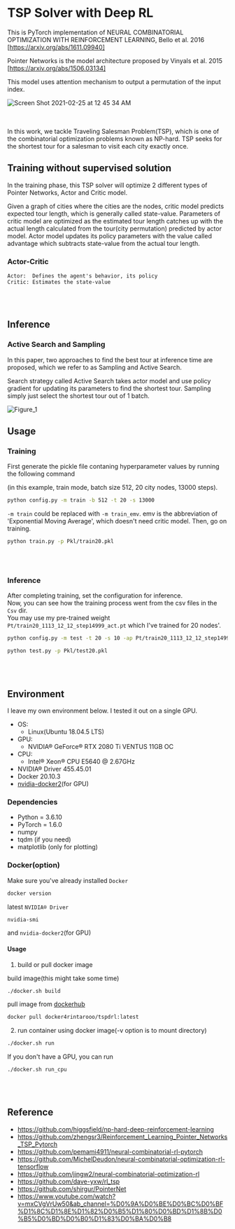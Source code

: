 # TSP Solver with Deep RL
This is PyTorch implementation of NEURAL COMBINATORIAL OPTIMIZATION WITH REINFORCEMENT LEARNING, Bello et al. 2016
[https://arxiv.org/abs/1611.09940]
  
Pointer Networks is the model architecture proposed by Vinyals et al. 2015
[https://arxiv.org/abs/1506.03134]
  
This model uses attention mechanism to output a permutation of the input index.

![Screen Shot 2021-02-25 at 12 45 34 AM](https://user-images.githubusercontent.com/51239551/109026426-13756500-7703-11eb-9880-6b8be0b47b4e.png)

<br><br>
In this work, we tackle Traveling Salesman Problem(TSP), which is one of the combinatorial optimization problems known as NP-hard. TSP seeks for the shortest tour for a salesman to visit each city exactly once.

## Training without supervised solution

In the training phase, this TSP solver will optimize 2 different types of Pointer Networks, Actor and Critic model. 

Given a graph of cities where the cities are the nodes, critic model predicts expected tour length, which is generally called state-value. Parameters of critic model are optimized as the estimated tour length catches up with the actual length calculated from the tour(city permutation) predicted by actor model. Actor model updates its policy parameters with the value called advantage which subtracts state-value from the actual tour length.

### Actor-Critic
``` 
Actor:  Defines the agent's behavior, its policy
Critic: Estimates the state-value 
```

<br><br>

## Inference
### Active Search and Sampling
In this paper, two approaches to find the best tour at inference time are proposed, which we refer to as Sampling and Active Search. 

Search strategy called Active Search takes actor model and use policy gradient for updating its parameters to find the shortest tour. Sampling simply just select the shortest tour out of 1 batch.

![Figure_1](https://user-images.githubusercontent.com/51239551/99033373-17e79900-25be-11eb-83c3-c7f4ce50c2be.png)

## Usage

### Training

First generate the pickle file contaning hyperparameter values by running the following command  

(in this example, train mode, batch size 512, 20 city nodes, 13000 steps).

```bash
python config.py -m train -b 512 -t 20 -s 13000
```
`-m train` could be replaced with `-m train_emv`. emv is the abbreviation of 'Exponential Moving Average', which doesn't need critic model. Then, go on training.
```bash
python train.py -p Pkl/train20.pkl
```  
<br><br>

### Inference
After completing training, set the configuration for inference.  
Now, you can see how the training process went from the csv files in the `Csv` dir.  
You may use my pre-trained weight `Pt/train20_1113_12_12_step14999_act.pt` which I've trained for 20 nodes'.
```bash
python config.py -m test -t 20 -s 10 -ap Pt/train20_1113_12_12_step14999_act.pt --islogger --seed 123
```
```bash
python test.py -p Pkl/test20.pkl
```
<br><br>

## Environment
I leave my own environment below. I tested it out on a single GPU.
* OS:
	* Linux(Ubuntu 18.04.5 LTS) 
* GPU:
	* NVIDIA® GeForce® RTX 2080 Ti VENTUS 11GB OC
* CPU:
	* Intel® Xeon® CPU E5640 @ 2.67GHz
* NVIDIA® Driver 455.45.01
* Docker 20.10.3
* [nvidia-docker2](https://github.com/NVIDIA/nvidia-docker)(for GPU)

### Dependencies
* Python = 3.6.10
* PyTorch = 1.6.0
* numpy
* tqdm (if you need)
* matplotlib (only for plotting)

### Docker(option)
Make sure you've already installed `Docker`
```bash
docker version
```
latest `NVIDIA® Driver`
```bash
nvidia-smi
```
and `nvidia-docker2`(for GPU)
<br>
#### Usage

1. build or pull docker image

build image(this might take some time)
```bash
./docker.sh build
```
pull image from [dockerhub](https://hub.docker.com/repository/docker/docker4rintarooo/tspdrl/tags?page=1&ordering=last_updated)
```bash
docker pull docker4rintarooo/tspdrl:latest
```

2. run container using docker image(-v option is to mount directory)
```bash
./docker.sh run
```
If you don't have a GPU, you can run
```bash
./docker.sh run_cpu
```
<br><br>

## Reference
* https://github.com/higgsfield/np-hard-deep-reinforcement-learning
* https://github.com/zhengsr3/Reinforcement_Learning_Pointer_Networks_TSP_Pytorch
* https://github.com/pemami4911/neural-combinatorial-rl-pytorch
* https://github.com/MichelDeudon/neural-combinatorial-optimization-rl-tensorflow
* https://github.com/jingw2/neural-combinatorial-optimization-rl
* https://github.com/dave-yxw/rl_tsp
* https://github.com/shirgur/PointerNet
* https://www.youtube.com/watch?v=mxCVgVrUw50&ab_channel=%D0%9A%D0%BE%D0%BC%D0%BF%D1%8C%D1%8E%D1%82%D0%B5%D1%80%D0%BD%D1%8B%D0%B5%D0%BD%D0%B0%D1%83%D0%BA%D0%B8

